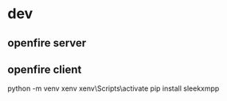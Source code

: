 # dev

## openfire server


## openfire client

python -m venv xenv
xenv\Scripts\activate
pip install sleekxmpp